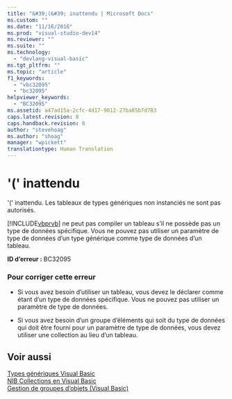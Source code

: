 ```yaml
---
title: "&#39;(&#39; inattendu | Microsoft Docs"
ms.custom: ""
ms.date: "11/16/2016"
ms.prod: "visual-studio-dev14"
ms.reviewer: ""
ms.suite: ""
ms.technology: 
  - "devlang-visual-basic"
ms.tgt_pltfrm: ""
ms.topic: "article"
f1_keywords: 
  - "vbc32095"
  - "bc32095"
helpviewer_keywords: 
  - "BC32095"
ms.assetid: a47ad15a-2cfc-4d17-9012-27ba85b7d783
caps.latest.revision: 8
caps.handback.revision: 8
author: "stevehoag"
ms.author: "shoag"
manager: "wpickett"
translationtype: Human Translation
---
```

# &#39;(&#39; inattendu
'\(' inattendu. Les tableaux de types génériques non instanciés ne sont pas autorisés.  
  
 [!INCLUDE[vbprvb](../../csharp/programming-guide/concepts/linq/includes/vbprvb_md.md)] ne peut pas compiler un tableau s’il ne possède pas un type de données spécifique. Vous ne pouvez pas utiliser un paramètre de type de données d’un type générique comme type de données d’un tableau.  
  
 **ID d’erreur :** BC32095  
  
### Pour corriger cette erreur  
  
-   Si vous avez besoin d’utiliser un tableau, vous devez le déclarer comme étant d’un type de données spécifique. Vous ne pouvez pas utiliser un paramètre de type de données.  
  
-   Si vous avez besoin d’un groupe d’éléments qui soit du type de données qui doit être fourni pour un paramètre de type de données, vous devez utiliser une collection au lieu d’un tableau.  
  
## Voir aussi  
 [Types génériques Visual Basic](../../visual-basic/programming-guide/language-features/data-types/generic-types.md)   
 [NIB Collections en Visual Basic](http://msdn.microsoft.com/fr-fr/8b2b7845-2251-4573-8dd3-c9f9c0a66a21)   
 [Gestion de groupes d’objets \(Visual Basic\)](http://msdn.microsoft.com/fr-fr/50be4910-4732-4d5f-a18a-055a162e9037)